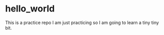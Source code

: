 # hello_world
This is a practice repo
I am just practicing so I am going to learn a tiny tiny bit. 
